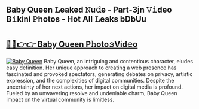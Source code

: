 ## Baby Queen 𝙻eaked 𝙽u𝚍e - Part-3jn 𝚅𝚒deo B𝚒kini 𝙿hotos - Hot All 𝙻eaks bDbUu

# <h2><a href="http://ld1c5lk.urlbe.top/?page=Baby+Queen">🔗🔗👉👉 Baby Queen P𝚑oto𝚜Vid𝚎o</a></h2>

[![Baby Queen](https://i.imgur.com/eBuTRDB.gif)](http://ld1c5lk.urlbe.top/?page=Baby+Queen)
Baby Queen, an intriguing and contentious character, eludes easy definition. Her unique approach to creating a web presence has fascinated and provoked spectators, generating debates on privacy, artistic expression, and the complexities of digital communities. Despite the uncertainty of her next actions, her impact on digital media is profound. Fueled by an unwavering resolve and undeniable charm, Baby Queen impact on the virtual community is limitless.

